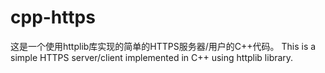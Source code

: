 # cpp-https
这是一个使用httplib库实现的简单的HTTPS服务器/用户的C++代码。
This is a simple HTTPS server/client implemented in C++ using httplib library. 
